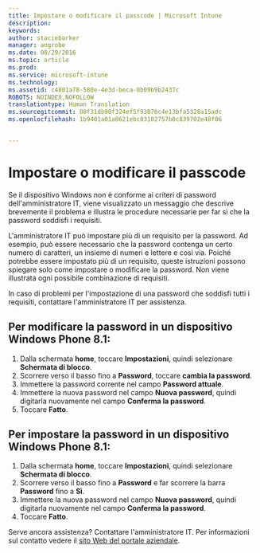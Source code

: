```yaml
---
title: Impostare o modificare il passcode | Microsoft Intune
description: 
keywords: 
author: staciebarker
manager: angrobe
ms.date: 08/29/2016
ms.topic: article
ms.prod: 
ms.service: microsoft-intune
ms.technology: 
ms.assetid: c4801a78-580e-4e3d-beca-0b09b9b2437c
ROBOTS: NOINDEX,NOFOLLOW
translationtype: Human Translation
ms.sourcegitcommit: 08f31db90f324ef5f93076c4e13bfa5328a15adc
ms.openlocfilehash: 1b9401a01a8621ebc03102757b0c839702e48f06


---
```


# Impostare o modificare il passcode

Se il dispositivo Windows non è conforme ai criteri di password dell'amministratore IT, viene visualizzato un messaggio che descrive brevemente il problema e illustra le procedure necessarie per far sì che la password soddisfi i requisiti.

L'amministratore IT può impostare più di un requisito per la password. Ad esempio, può essere necessario che la password contenga un certo numero di caratteri, un insieme di numeri e lettere e così via. Poiché potrebbe essere impostato più di un requisito, queste istruzioni possono spiegare solo come impostare o modificare la password. Non viene illustrata ogni possibile combinazione di requisiti.

In caso di problemi per l'impostazione di una password che soddisfi tutti i requisiti, contattare l'amministratore IT per assistenza.

## Per modificare la password in un dispositivo Windows Phone 8.1:

1. Dalla schermata **home**, toccare **Impostazioni**, quindi selezionare **Schermata di blocco**.
2. Scorrere verso il basso fino a **Password**, toccare **cambia la password**.
3. Immettere la password corrente nel campo **Password attuale**.
4. Immettere la nuova password nel campo **Nuova password**, quindi digitarla nuovamente nel campo **Conferma la password**.
4. Toccare **Fatto**.

## Per impostare la password in un dispositivo Windows Phone 8.1:

1. Dalla schermata **home**, toccare **Impostazioni**, quindi selezionare **Schermata di blocco**.
2. Scorrere verso il basso fino a **Password** e far scorrere la barra **Password** fino a **Sì**.
3. Immettere la nuova password nel campo **Nuova password**, quindi digitarla nuovamente nel campo **Conferma la password**.
4. Toccare **Fatto**.

Serve ancora assistenza? Contattare l'amministratore IT. Per informazioni sul contatto vedere il [sito Web del portale aziendale](http://portal.manage.microsoft.com).





<!--HONumber=Oct16_HO2-->


